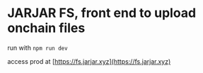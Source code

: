 # JARJAR FS, front end to upload onchain files

run with `npm run dev`

access prod at [https://fs.jarjar.xyz](https://fs.jarjar.xyz)


